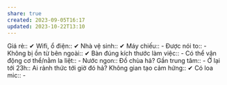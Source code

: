 ```yaml
---
share: true
created: 2023-09-05T16:17
updated: 2023-10-22T13:10
---
```

Giá rẻ:: ✔
Wifi, ổ điện:: ✔
Nhà vệ sinh:: ✔
Máy chiếu:: -
Được nói to:: -
Không bị ồn từ bên ngoài:: ✔
Bàn đúng kích thước làm việc:: -
Có thể vận động cơ thể/nằm la liệt:: -
Nước ngon:: Đồ chùa hả?
Gần trung tâm:: -
Ở lại tới 23h:: Ai rảnh thức tới giờ đó hả?
Không gian tạo cảm hứng:: ✔
Có loa mic:: -